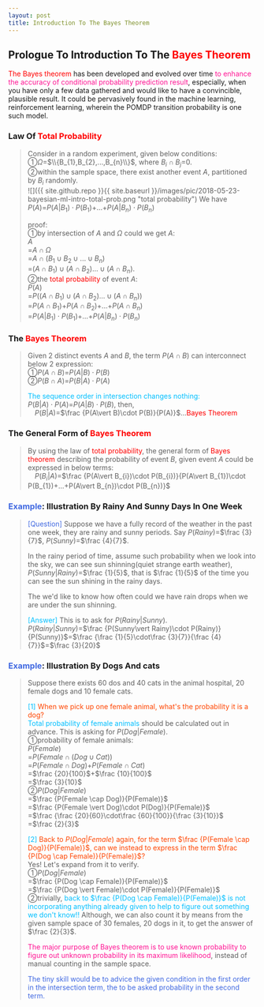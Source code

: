 ```yaml
---
layout: post
title: Introduction To The Bayes Theorem
---
```


## Prologue To Introduction To The <font color="Red">Bayes Theorem</font>
<p class="message">
<font color="Red">The Bayes theorem</font> has been developed and evolved over time <font color="DeepPink">to enhance the accuracy of conditional probability prediction result</font>, especially, when you have only a few data gathered and would like to have a convincible, plausible result.
It could be pervasively found in the machine learning, reinforcement learning, wherein the POMDP transition probability is one such model.   
</p>

### Law Of <font color="Red">Total Probability</font>
>Consider in a random experiment, given below conditions:  
>&#10112;$\Omega$=$\\{B_{1},B_{2},...,B_{n}\\}$, where $B_{i}\cap B_{j}$=$0$.  
>&#10113;within the sample space, there exist another event $A$, partitioned by $B_{i}$ randomly.  
![]({{ site.github.repo }}{{ site.baseurl }}/images/pic/2018-05-23-bayesian-ml-intro-total-prob.png "total probability")
>We have $P(A)$=$P(A\vert B_{1})\cdot P(B_{1})$+...+$P(A\vert B_{n})\cdot P(B_{n})$  
>
>proof:  
>&#10112;by intersection of $A$ and $\Omega$ could we get $A$:  
>$A$  
>=$A\cap \Omega$  
>=$A\cap (B_{1}\cup B_{2}\cup...\cup B_{n})$  
>=$(A\cap B_{1})\cup (A\cap B_{2})...\cup (A\cap B_{n})$.  
>&#10113;the <font color="Red">total probability</font> of event $A$:  
>$P(A)$  
>=$P((A\cap B_{1})\cup (A\cap B_{2})...\cup (A\cap B_{n}))$  
>=$P(A\cap B_{1})$+$P(A\cap B_{2})$+...+$P(A\cap B_{n})$  
>=$P(A\vert B_{1})\cdot P(B_{1})$+...+$P(A\vert B_{n})\cdot P(B_{n})$  

### The <font color="Red">Bayes Theorem</font>
>Given 2 distinct events $A$ and $B$, the term $P(A\cap B)$ can interconnect below 2 expression:  
>&#10112;$P(A\cap B)$=$P(A\vert B)\cdot P(B)$  
>&#10113;$P(B\cap A)$=$P(B\vert A)\cdot P(A)$  
>
><font color="DeepSkyBlue">The sequence order in intersection changes nothing:</font>  
>$P(B\vert A)\cdot P(A)$=$P(A\vert B)\cdot P(B)$, then,   
>$\;\;\;\;P(B\vert A)$=$\frac {P(A\vert B)\cdot P(B)}{P(A)}$...<font color="Red">Bayes Theorem</font>  

### The General Form of <font color="Red">Bayes Theorem</font>
>By using the law of <font color="Red">total probability</font>, the general form of <font color="Red">Bayes theorem</font> describing the probability of event $B$, given event $A$ could be expressed in below terms:  
>$\;\;\;\;P(B_{i}\vert A)$=$\frac {P(A\vert B_{i})\cdot P(B_{i})}{P(A\vert B_{1})\cdot P(B_{1})+...+P(A\vert B_{n})\cdot P(B_{n})}$  

### <font color="RoyalBlue">Example</font>: Illustration By Rainy And Sunny Days In One Week
><font color="RoyalBlue">[Question]</font>
>Suppose we have a fully record of the weather in the past one week, they are rainy and sunny periods.  Say $P(Rainy)$=$\frac {3}{7}$, $P(Sunny)$=$\frac {4}{7}$.  
>
>In the rainy period of time, assume such probability when we look into the sky, we can see sun shinning(quiet strange earth weather), $P(Sunny\vert Rainy)$=$\frac {1}{5}$, that is $\frac {1}{5}$ of the time you can see the sun shining in the rainy days.  
>
>The we'd like to know how often could we have rain drops when we are under the sun shinning.  
>
><font color="DeepSkyBlue">[Answer]</font>
>This is to ask for $P(Rainy\vert Sunny)$.  
>$P(Rainy\vert Sunny)$=$\frac {P(Sunny\vert Rainy)\cdot P(Rainy)}{P(Sunny)}$=$\frac {\frac {1}{5}\cdot\frac {3}{7}}{\frac {4}{7}}$=$\frac {3}{20}$  

### <font color="RoyalBlue">Example</font>: Illustration By Dogs And cats
>Suppose there exists 60 dos and 40 cats in the animal hospital, 20 female dogs and 10 female cats.  
>
><font color="DeepSkyBlue">[1]</font>
><font color="OrangeRed">When we pick up one female animal, what's the probability it is a dog?</font>  
><font color="DeepSkyBlue">Total probability of female animals</font> should be calculated out in advance.  This is asking for $P(Dog\vert Female)$.  
>&#10112;probability of female animals:  
>$P(Female)$  
>=$P(Female \cap(Dog \cup Cat))$  
>=$P(Female \cap Dog)$+$P(Female \cap Cat)$  
>=$\frac {20}{100}$+$\frac {10}{100}$  
>=$\frac {3}{10}$  
>&#10113;$P(Dog\vert Female)$  
>=$\frac {P(Female \cap Dog)}{P(Female)}$  
>=$\frac {P(Female \vert Dog)\cdot P(Dog)}{P(Female)}$  
>=$\frac {\frac {20}{60}\cdot\frac {60}{100}}{\frac {3}{10}}$  
>=$\frac {2}{3}$  
>
><font color="DeepSkyBlue">[2]</font>
><font color="OrangeRed">Back to $P(Dog\vert Female)$ again, for the term $\frac {P(Female \cap Dog)}{P(Female)}$, can we instead to express in the term $\frac {P(Dog \cap Female)}{P(Female)}$?</font>  
>Yes!  Let's expand from it to verify.  
>&#10112;$P(Dog\vert Female)$  
>=$\frac {P(Dog \cap Female)}{P(Female)}$  
>=$\frac {P(Dog \vert Female)\cdot P(Female)}{P(Female)}$  
>&#10113;trivially, <font color="DeepSkyBlue">back to $\frac {P(Dog \cap Female)}{P(Female)}$ is not incorporating anything already given to help to figure out something we don't know!!</font>  Although, we can also count it by means from the given sample space of 30 females, 20 dogs in it, to get the answer of $\frac {2}{3}$.  
>
><font color="DeepPink">The major purpose of Bayes theorem is to use known probability to figure out unknown probability in its maximum likelihood</font>, instead of manual counting in the sample space.  
>
><font color="RoyalBlue">The tiny skill would be to advice the given condition in the first order in the intersection term, the to be asked probability in the second term.</font>  

<!-- Γ -->
<!-- \Omega -->
<!-- \cap intersection -->
<!-- \cup union -->
<!-- \frac{\Gamma(k + n)}{\Gamma(n)} \frac{1}{r^k}  -->
<!-- \mbox{\large$\vert$}\nolimits_0^\infty -->
<!-- \vert_0^\infty -->
<!-- \vert_{0.5}^{\infty} -->
<!-- &prime; ′ -->
<!-- &Prime; ″ -->
<!-- $E\lbrack X\rbrack$ -->
<!-- \overline{X_n} -->
<!-- \underset{Succss}P -->
<!-- \frac{{\overline {X_n}}-\mu}{S/\sqrt n} -->
<!-- \lim_{t\rightarrow\infty} -->
<!-- \int_{0}^{a}\lambda\cdot e^{-\lambda\cdot t}\operatorname dt -->

<!-- Notes -->
<!-- <font color="OrangeRed">items, verb, to make it the focus</font> -->
<!-- <font color="Red">KKT</font> -->
<!-- <font color="Red">SMO heuristics</font> -->
<!-- <font color="Red">F</font> distribution -->
<!-- <font color="Red">t</font> distribution -->
<!-- <font color="DeepSkyBlue">suggested item, soft item</font> -->
<!-- <font color="RoyalBlue">old alpha, quiz, example</font> -->
<!-- <font color="Green">new alpha</font> -->

<!-- <font color="DeepPink">positive conclusion, finding</font> -->
<!-- <font color="RosyBrown">negative conclusion, finding</font> -->

<!-- <font color="#00ADAD">policy</font> -->
<!-- <font color="#6100A8">full observable</font> -->
<!-- <font color="#FFAC12">partial observable</font> -->
<!-- <font color="#EB00EB">stochastic</font> -->
<!-- <font color="#8400E6">state transition</font> -->
<!-- <font color="#D600D6">discount factor gamma $\gamma$</font> -->
<!-- <font color="#D600D6">$V(S)$</font> -->
<!-- <font color="#9300FF">immediate reward R(S)</font> -->

<!-- ### <font color="RoyalBlue">Example</font>: Illustration By Rainy And Sunny Days In One Week -->
<!-- <font color="RoyalBlue">[Question]</font> -->
<!-- <font color="DeepSkyBlue">[Answer]</font> -->

<!-- 
[1]Given the vehicles pass through a highway toll station is $6$ per minute, what is the probability that no cars within $30$ seconds?
><font color="DeepSkyBlue">[1]</font>
><font color="OrangeRed">Given the vehicles pass through a highway toll station is $6$ per minute, what is the probability that no cars within $30$ seconds?</font>  
-->

<!-- https://www.medcalc.org/manual/gamma_distribution_functions.php -->
<!-- https://www.statlect.com/probability-distributions/student-t-distribution#hid5 -->
<!-- http://www.wiris.com/editor/demo/en/ -->